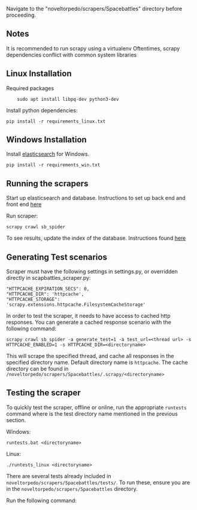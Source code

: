 Navigate to the "noveltorpedo/scrapers/Spacebattles" directory
before proceeding.

## Notes
It is recommended to run scrapy using a virtualenv
Oftentimes, scrapy dependencies conflict with common system libraries


## Linux Installation

Required packages
```
    sudo apt install libpq-dev python3-dev
```

Install python dependencies:
```
pip install -r requirements_linux.txt
```

## Windows Installation

Install [elasticsearch](https://www.elastic.co/downloads/past-releases/elasticsearch-2-4-4) for Windows.

```
pip install -r requirements_win.txt
```

## Running the scrapers

Start up elasticsearch and database.
Instructions to set up back end and front end [here](../../website)

Run scraper:
```
scrapy crawl sb_spider
```


To see results, update the index of the database. Instructions found [here](../../website)



## Generating Test scenarios

Scraper must have the following settings in settings.py, or overridden directly in scapbattles_scraper.py:
```
"HTTPCACHE_EXPIRATION_SECS": 0,
"HTTPCACHE_DIR": 'httpcache',
"HTTPCACHE_STORAGE": 'scrapy.extensions.httpcache.FilesystemCacheStorage'
```

In order to test the scraper, it needs to have access to cached http responses. You can generate a cached response
scenario with the following command:

```
scrapy crawl sb_spider -a generate_test=1 -a test_url=<thread url> -s HTTPCACHE_ENABLED=1 -s HTTPCACHE_DIR=<directoryname>
```

This will scrape the specified thread, and cache all responses in the specified directory name.
Default directory name is `httpcache`.
The cache directory can be found in `/noveltorpedo/scrapers/Spacebattles/.scrapy/<directoryname>`

## Testing the scraper

To quickly test the scraper, offline or online, run the appropriate `runtests` command
where <directoryname> is the test directory name mentioned in the previous section.

Windows:
```
runtests.bat <directoryname>
```

Linux:
```
./runtests_linux <directoryname>
```

There are several tests already included in `noveltorpedo/scrapers/Spacebattles/tests/`.
To run these, ensure you are in the `noveltorpedo/scrapers/Spacebattles` directory.

Run the following command:
```

```
